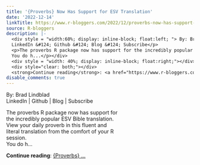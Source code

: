 ```yaml
---
title: '{Proverbs} Now Has Support for ESV Translation'
date: '2022-12-14'
linkTitle: https://www.r-bloggers.com/2022/12/proverbs-now-has-support-for-esv-translation/
source: R-bloggers
description: |-
  <div style = "width:60%; display: inline-block; float:left; "> By: Brad Lindblad<br />
  LinkedIn &#124; Github &#124; Blog &#124; Subscribe</p>
  <p>The proverbs R package now has support for the incredibly popular ESV Bible translation. View your daily proverb in this fluent and literal translation from the comfort of your R session.<br />
  You do h...</p></div>
  <div style = "width: 40%; display: inline-block; float:right;"></div>
  <div style="clear: both;"></div>
  <strong>Continue reading</strong>: <a href="https://www.r-bloggers.com/2022/12/proverbs-now-has-support-for-esv-translation/">{Proverbs} ...
disable_comments: true
---
```

<div style = "width:60%; display: inline-block; float:left; "> By: Brad Lindblad<br />
LinkedIn &#124; Github &#124; Blog &#124; Subscribe</p>
<p>The proverbs R package now has support for the incredibly popular ESV Bible translation. View your daily proverb in this fluent and literal translation from the comfort of your R session.<br />
You do h...</p></div>
<div style = "width: 40%; display: inline-block; float:right;"></div>
<div style="clear: both;"></div>
<strong>Continue reading</strong>: <a href="https://www.r-bloggers.com/2022/12/proverbs-now-has-support-for-esv-translation/">{Proverbs} ...